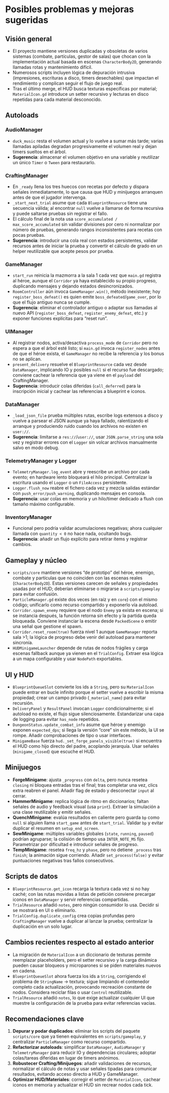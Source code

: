 # Posibles problemas y mejoras sugeridas

## Visión general
- El proyecto mantiene versiones duplicadas y obsoletas de varios sistemas (combate, partículas, gestor de salas) que chocan con la implementación actual basada en escenas `CharacterBody2D`, generando llamadas rotas y mantenimiento difícil.
- Numerosos scripts incluyen lógica de depuración intrusiva (impresiones, escrituras a disco, timers desechables) que impactan el rendimiento y complican seguir el flujo de juego real.
- Tras el último merge, el HUD busca texturas específicas por material; `MaterialIcon.gd` introduce un setter recursivo y lecturas en disco repetidas para cada material desconocido.

## Autoloads
### AudioManager
- `duck_music` resta el volumen actual y lo vuelve a sumar más tarde; varias llamadas apiladas degradan progresivamente el volumen real y dejan timers sueltos en el árbol.
- **Sugerencia**: almacenar el volumen objetivo en una variable y reutilizar un único `Timer` o `Tween` para restaurarlo.

### CraftingManager
- En `_ready` llena los tres huecos con recetas por defecto y dispara señales inmediatamente, lo que causa que HUD y minijuegos arranquen antes de que el jugador intervenga.
- `_start_next_trial` asume que cada `BlueprintResource` tiene una secuencia válida; al encontrar `null` vuelve a llamarse de forma recursiva y puede saltarse pruebas sin registrar el fallo.
- El cálculo final de la nota usa `score_accumulated / max_score_accumulated` sin validar divisiones por cero ni normalizar por número de pruebas, generando rangos inconsistentes para recetas con pocas pruebas.
- **Sugerencia**: introducir una cola real con estados persistentes, validar recursos antes de iniciar la prueba y convertir el cálculo de grado en un helper reutilizable que acepte pesos por prueba.

### GameManager
- `start_run` reinicia la mazmorra a la sala 1 cada vez que `main.gd` registra al héroe, aunque el `Corridor` ya haya establecido su propio progreso, duplicando mensajes y dejando estados desincronizados.
- `RoomController` aún invoca `GameManager.win()`, método inexistente; hoy `register_boss_defeat()` es quien emite `boss_defeated`/`game_over`, por lo que el flujo antiguo nunca se cumple.
- **Sugerencia**: eliminar el controlador antiguo o adaptar sus llamadas al nuevo API (`register_boss_defeat`, `register_enemy_defeat`, etc.) y exponer funciones explícitas para “reset run”.

### UIManager
- Al registrar nodos, activa/desactiva `process_mode` de `Corridor` pero no espera a que el árbol esté listo; si `main.gd` invoca `register_nodes` antes de que el héroe exista, el `GameManager` no recibe la referencia y los bonus no se aplican.
- `present_delivery` resuelve el `BlueprintResource` cada vez desde `DataManager`, implicando IO y posibles `null` si el recurso fue descargado; conviene cachear la referencia que ya viene en el `payload` del CraftingManager.
- **Sugerencia**: introducir colas diferidas (`call_deferred`) para la inscripción inicial y cachear las referencias a blueprint e iconos.

### DataManager
- `_load_json_file` prueba múltiples rutas, escribe logs extensos a disco y vuelve a parsear el JSON aunque ya haya fallado, ralentizando el arranque y produciendo ruido cuando los archivos no existen en `user://`.
- **Sugerencia**: limitarse a `res://`/`user://`, usar `JSON.parse_string` una sola vez y registrar errores con el `Logger` sin volcar archivos manualmente salvo en modo debug.

### TelemetryManager y Logger
- `TelemetryManager.log_event` abre y reescribe un archivo por cada evento; en hardware lento bloqueará el hilo principal. Centralizar la escritura usando el `Logger` o un `FileAccess` persistente.
- `Logger.flush_now` reabre el fichero cada vez y mezcla salidas estándar con `push_error/push_warning`, duplicando mensajes en consola.
- **Sugerencia**: usar colas en memoria y un hilo/timer dedicado a flush con tamaño máximo configurable.

### InventoryManager
- Funcional pero podría validar acumulaciones negativas; ahora cualquier llamada con `quantity < 0` no hace nada, ocultando bugs.
- **Sugerencia**: añadir un flujo explícito para retirar ítems y registrar cambios.

## Gameplay y núcleo
- `scripts/core` mantiene versiones “de prototipo” del héroe, enemigo, combate y partículas que no coinciden con las escenas reales (`CharacterBody2D`). Estas versiones carecen de señales y propiedades usadas por el HUD; deberían eliminarse o migrarse a `scripts/gameplay` para evitar confusión.
- `ParticleManager.gd` existe dos veces (en raíz y en `core`) con el mismo código; unificarlo como recurso compartido y exponerlo vía autoload.
- `Corridor.spawn_enemy` requiere que el nodo `Enemy` ya exista en escena; si se instancia después, la función retorna sin efecto y la partida queda bloqueada. Conviene instanciar la escena desde `PackedScene` o emitir una señal que gestione el spawn.
- `Corridor.reset_room(true)` fuerza nivel 1 aunque `GameManager` reporta sala >1; la lógica de progreso debe venir del autoload para mantener sincronía.
- `HUDMinigameLauncher` depende de rutas de nodos frágiles y carga escenas fallback aunque ya vienen en el `TrialConfig`. Extraer esa lógica a un mapa configurable y usar `NodePath` exportables.

## UI y HUD
- `BlueprintQueueSlot` convierte los ids a `String`, pero su `MaterialIcon` puede entrar en bucle infinito porque el setter vuelve a escribir la misma propiedad; crear un campo privado (`_material_name`) para evitar recursión.
- `DeliveryPanel` y `ResultPanel` invocan `Logger` condicionalmente; si el autoload no existe, el flujo sigue silenciosamente. Estandarizar una capa de logging para evitar `has_node` repetidos.
- `DungeonStatus.update_combat_info` asume que héroe y enemigo exponen `expected_dps`; si llega la versión “core” sin este método, la UI se rompe. Añadir comprobaciones de tipo o usar interfaces.
- `MinigameBase` fuerza `hud._set_forge_panels_visible(true)` si encuentra el HUD como hijo directo del padre, acoplando jerarquía. Usar señales (`minigame_closed`) que escuche el HUD.

## Minijuegos
- **ForgeMinigame**: ajusta `_progress` con `delta`, pero nunca resetea `closing` ni bloquea entradas tras el final; tras completar una vez, clics extra reabren el panel. Añadir flag de estado y desconectar `input` al cerrar.
- **HammerMinigame**: replica lógica de ritmo en diccionarios; faltan señales de audio y feedback visual (usa `print`). Extraer la simulación a una clase reutilizable y emitir señales.
- **QuenchMinigame**: evalúa resultados en caliente pero guarda `bp` como `null` si alguien llama `start_game` antes de `start_trial`. Validar `bp` y evitar duplicar el resumen en `setup_end_screen`.
- **SewMinigame**: múltiples variables globales (`state`, `running`, `paused`) podrían agruparse; la colisión de tiempo usa `INTER_NOTE_MS` fijo. Parametrizar por dificultad e introducir señales de progreso.
- **TempMinigame**: resetea `freq_hz` y `phase`, pero no detiene `_process` tras `finish`; la animación sigue corriendo. Añadir `set_process(false)` y evitar puntuaciones negativas tras fallos consecutivos.

## Scripts de datos
- `BlueprintResource.get_icon` recarga la textura cada vez si no hay caché; con las rutas movidas a listas de petición conviene precargar iconos en `DataManager` y servir referencias compartidas.
- `TrialResource` añadió `notes`, pero ningún consumidor lo usa. Decidir si se mostrará en UI o eliminarlo.
- `TrialConfig.duplicate_config` crea copias profundas pero `CraftingManager` vuelve a duplicar al lanzar la prueba; centralizar la duplicación en un solo lugar.

## Cambios recientes respecto al estado anterior
- La migración de `MaterialIcon` a un diccionario de texturas permite reemplazar placeholders, pero el setter recursivo y la carga dinámica pueden causar bloqueos y microparones si se piden materiales nuevos en cadena.
- `BlueprintQueueSlot` ahora fuerza los ids a `String`, corrigiendo el problema de `StringName` → textura; sigue limpiando el contenedor completo cada actualización, provocando recreación constante de nodos. Considera reciclar filas o usar `Control` reutilizable.
- `TrialResource` añadió `notes`, lo que exige actualizar cualquier UI que muestre la configuración de la prueba para evitar referencias vacías.

## Recomendaciones clave
1. **Depurar y podar duplicados**: eliminar los scripts del paquete `scripts/core` que ya tienen equivalentes en `scripts/gameplay`, y centralizar `ParticleManager` como recurso compartido.
2. **Refactorizar autoloads**: simplificar `DataManager`, `AudioManager` y `TelemetryManager` para reducir IO y dependencias circulares; adoptar colas/tareas diferidas en lugar de timers anónimos.
3. **Robustecer Crafting/Minijuegos**: añadir validaciones de recursos, normalizar el cálculo de notas y usar señales tipadas para comunicar resultados, evitando acceso directo a HUD y GameManager.
4. **Optimizar HUD/Materiales**: corregir el setter de `MaterialIcon`, cachear iconos en memoria y actualizar el HUD sin recrear nodos cada tick.
